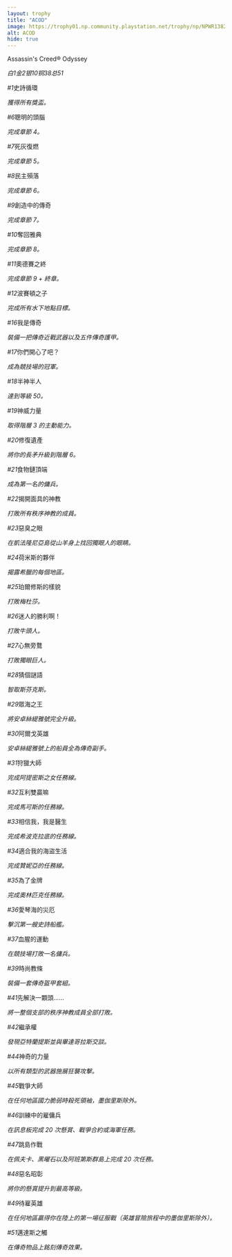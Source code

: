 ```yaml
---
layout: trophy
title: "ACOD"
image: https://trophy01.np.community.playstation.net/trophy/np/NPWR13822_00_00E63FD8AB71E35431D284C875D26290C020A6ED1A/19162490E22A23B0AF72FDAE3482D1F36188564A.PNG
alt: ACOD
hide: true
---
```


<tr><td colspan="4"><p>Assassin's Creed® Odyssey</p><em><span class="text-platinum">白1</span><span class="text-gold">金2</span><span class="text-silver">银10</span><span class="text-bronze">铜38</span><span class="text-strong">总51</span></em></td></tr>
<tr id="1"><td><p><em class="h-p">#1</em><span class="text-platinum">史詩循環</span></p><em class="text-gray">獲得所有獎盃。</em></td></tr>
<tr id="6"><td><p><em class="h-p">#6</em><span class="text-bronze">聰明的頭腦</span></p><em class="text-gray">完成章節 4。</em></td></tr>
<tr id="7"><td><p><em class="h-p">#7</em><span class="text-bronze">死灰復燃</span></p><em class="text-gray">完成章節 5。</em></td></tr>
<tr id="8"><td><p><em class="h-p">#8</em><span class="text-bronze">民主殞落</span></p><em class="text-gray">完成章節 6。</em></td></tr>
<tr id="9"><td><p><em class="h-p">#9</em><span class="text-bronze">創造中的傳奇</span></p><em class="text-gray">完成章節 7。</em></td></tr>
<tr id="10"><td><p><em class="h-p">#10</em><span class="text-silver">奪回雅典</span></p><em class="text-gray">完成章節 8。</em></td></tr>
<tr id="11"><td><p><em class="h-p">#11</em><span class="text-gold">奧德賽之終</span></p><em class="text-gray">完成章節 9 + 終章。</em></td></tr>
<tr id="12"><td><p><em class="h-p">#12</em><span class="text-silver">波賽頓之子</span></p><em class="text-gray">完成所有水下地點目標。</em></td></tr>
<tr id="16"><td><p><em class="h-p">#16</em><span class="text-silver">我是傳奇</span></p><em class="text-gray">裝備一把傳奇近戰武器以及五件傳奇護甲。</em></td></tr>
<tr id="17"><td><p><em class="h-p">#17</em><span class="text-silver">你們開心了吧？</span></p><em class="text-gray">成為競技場的冠軍。</em></td></tr>
<tr id="18"><td><p><em class="h-p">#18</em><span class="text-bronze">半神半人</span></p><em class="text-gray">達到等級 50。</em></td></tr>
<tr id="19"><td><p><em class="h-p">#19</em><span class="text-bronze">神威力量</span></p><em class="text-gray">取得階層 3 的主動能力。</em></td></tr>
<tr id="20"><td><p><em class="h-p">#20</em><span class="text-silver">修復遺產</span></p><em class="text-gray">將你的長矛升級到階層 6。</em></td></tr>
<tr id="21"><td><p><em class="h-p">#21</em><span class="text-bronze">食物鏈頂端</span></p><em class="text-gray">成為第一名的傭兵。</em></td></tr>
<tr id="22"><td><p><em class="h-p">#22</em><span class="text-silver">揭開面具的神教</span></p><em class="text-gray">打敗所有秩序神教的成員。</em></td></tr>
<tr id="23"><td><p><em class="h-p">#23</em><span class="text-bronze">惡臭之眼</span></p><em class="text-gray">在凱法隆尼亞島從山羊身上找回獨眼人的眼睛。</em></td></tr>
<tr id="24"><td><p><em class="h-p">#24</em><span class="text-bronze">荷米斯的夥伴</span></p><em class="text-gray">揭露希臘的每個地區。</em></td></tr>
<tr id="25"><td><p><em class="h-p">#25</em><span class="text-bronze">珀爾修斯的樣貌</span></p><em class="text-gray">打敗梅杜莎。</em></td></tr>
<tr id="26"><td><p><em class="h-p">#26</em><span class="text-bronze">迷人的勝利啊！</span></p><em class="text-gray">打敗牛頭人。</em></td></tr>
<tr id="27"><td><p><em class="h-p">#27</em><span class="text-bronze">心無旁鶩</span></p><em class="text-gray">打敗獨眼巨人。</em></td></tr>
<tr id="28"><td><p><em class="h-p">#28</em><span class="text-bronze">猜個謎語</span></p><em class="text-gray">智取斯芬克斯。</em></td></tr>
<tr id="29"><td><p><em class="h-p">#29</em><span class="text-silver">眾海之王</span></p><em class="text-gray">將安卓絲緹雅號完全升級。</em></td></tr>
<tr id="30"><td><p><em class="h-p">#30</em><span class="text-silver">阿爾戈英雄</span></p><em class="text-gray">安卓絲緹雅號上的船員全為傳奇副手。</em></td></tr>
<tr id="31"><td><p><em class="h-p">#31</em><span class="text-bronze">狩獵大師</span></p><em class="text-gray">完成阿提密斯之女任務線。</em></td></tr>
<tr id="32"><td><p><em class="h-p">#32</em><span class="text-bronze">互利雙贏嘛</span></p><em class="text-gray">完成馬可斯的任務線。</em></td></tr>
<tr id="33"><td><p><em class="h-p">#33</em><span class="text-bronze">相信我，我是醫生</span></p><em class="text-gray">完成希波克拉底的任務線。</em></td></tr>
<tr id="34"><td><p><em class="h-p">#34</em><span class="text-bronze">適合我的海盜生活</span></p><em class="text-gray">完成贊妮亞的任務線。</em></td></tr>
<tr id="35"><td><p><em class="h-p">#35</em><span class="text-silver">為了金牌</span></p><em class="text-gray">完成奧林匹克任務線。</em></td></tr>
<tr id="36"><td><p><em class="h-p">#36</em><span class="text-bronze">愛琴海的災厄</span></p><em class="text-gray">擊沉第一艘史詩船艦。</em></td></tr>
<tr id="37"><td><p><em class="h-p">#37</em><span class="text-bronze">血腥的運動</span></p><em class="text-gray">在競技場打敗一名傭兵。</em></td></tr>
<tr id="39"><td><p><em class="h-p">#39</em><span class="text-bronze">時尚教條</span></p><em class="text-gray">裝備一套傳奇盔甲套組。</em></td></tr>
<tr id="41"><td><p><em class="h-p">#41</em><span class="text-silver">先解決一顆頭……</span></p><em class="text-gray">將一整個支部的秩序神教成員全部打敗。</em></td></tr>
<tr id="42"><td><p><em class="h-p">#42</em><span class="text-bronze">繼承權</span></p><em class="text-gray">發現亞特蘭提斯並與畢達哥拉斯交談。</em></td></tr>
<tr id="44"><td><p><em class="h-p">#44</em><span class="text-bronze">神奇的力量</span></p><em class="text-gray">以所有類型的武器施展狂襲攻擊。</em></td></tr>
<tr id="45"><td><p><em class="h-p">#45</em><span class="text-bronze">戰爭大師</span></p><em class="text-gray">在任何地區國力脆弱時殺死領袖，墨伽里斯除外。</em></td></tr>
<tr id="46"><td><p><em class="h-p">#46</em><span class="text-bronze">訓練中的雇傭兵</span></p><em class="text-gray">在訊息板完成 20 次懸賞、戰爭合約或海軍任務。</em></td></tr>
<tr id="47"><td><p><em class="h-p">#47</em><span class="text-gold">跳島作戰</span></p><em class="text-gray">在佩夫卡、黑曜石以及阿班第斯群島上完成 20 次任務。</em></td></tr>
<tr id="48"><td><p><em class="h-p">#48</em><span class="text-bronze">惡名昭彰</span></p><em class="text-gray">將你的懸賞提升到最高等級。</em></td></tr>
<tr id="49"><td><p><em class="h-p">#49</em><span class="text-bronze">待雇英雄</span></p><em class="text-gray">在任何地區贏得你在陸上的第一場征服戰（英雄冒險旅程中的墨伽里斯除外）。</em></td></tr>
<tr id="51"><td><p><em class="h-p">#51</em><span class="text-bronze">邁達斯之觸</span></p><em class="text-gray">在傳奇物品上銘刻傳奇效果。</em></td></tr>

